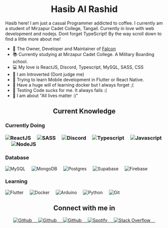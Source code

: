 <h1 align="center"><b>Hasib Al Rashid</b></h1>

<p>Hasib here! I am just a casual Programmer addicted to coffee. I currently am a student of Mirzapur Cadet College, Tangail. Currently in love with web development and nodejs. Dont forget TypeScript! By the way scroll down to find a little more about me!</p>

- 🔭 The Owner, Developer and Maintainer of [Falcon](https://github.com/hasib-rashid/Falcon)
- 📚 Currently studying at Mirzapur Cadet College. A Military Boarding school.
- 💻 My love is ReactJS, Discord, Typescript, MySQL, SASS, CSS
- 👦 I am Introverted (Dont judge me)
- 📱 Trying to learn Mobile development in Flutter or React Native.
- 🐳 Have a huge will of learning docker but I always forget ;(
- 🧪 Testing Code sucks for me. It always fails :(
- 🤼 I am about "All lives matter :)"

<h2 align="center">Current Knowledge</h2>

<h3>Currently Doing
<br>
<br>
<div>
<img src="https://img.shields.io/badge/react-%2320232a.svg?style=for-the-badge&logo=react&logoColor=%2361DAFB" alt="ReactJS">&nbsp;&nbsp;&nbsp;&nbsp;
<img src="https://img.shields.io/badge/SASS-hotpink.svg?style=for-the-badge&logo=SASS&logoColor=white" alt="SASS">&nbsp;&nbsp;&nbsp;&nbsp;
<img src="https://img.shields.io/badge/Discord-%235865F2.svg?style=for-the-badge&logo=discord&logoColor=white" alt="Discord">&nbsp;&nbsp;&nbsp;&nbsp;
<img src="https://img.shields.io/badge/typescript-%23007ACC.svg?style=for-the-badge&logo=typescript&logoColor=white" alt="Typescript">&nbsp;&nbsp;&nbsp;&nbsp;
<img src="https://img.shields.io/badge/javascript-%23323330.svg?style=for-the-badge&logo=javascript&logoColor=%23F7DF1E" alt="Javascript">&nbsp;&nbsp;&nbsp;&nbsp;
<img src="https://img.shields.io/badge/node.js-6DA55F?style=for-the-badge&logo=node.js&logoColor=white" alt="NodeJS">&nbsp;&nbsp;&nbsp;&nbsp;
</div>
<h3>Database</h3>
<div>
<img src="https://img.shields.io/badge/mysql-4479A1.svg?style=for-the-badge&logo=mysql&logoColor=white" alt="MySQL">&nbsp;&nbsp;&nbsp;&nbsp;
<img src="https://img.shields.io/badge/MongoDB-%234ea94b.svg?style=for-the-badge&logo=mongodb&logoColor=white" alt="MongoDB">&nbsp;&nbsp;&nbsp;&nbsp;
<img src="https://img.shields.io/badge/postgres-%23316192.svg?style=for-the-badge&logo=postgresql&logoColor=white" alt="Postgres">&nbsp;&nbsp;&nbsp;&nbsp;
<img src="https://img.shields.io/badge/Supabase-3ECF8E?style=for-the-badge&logo=supabase&logoColor=white" alt="Supabase">&nbsp;&nbsp;&nbsp;&nbsp;
<img src="https://img.shields.io/badge/firebase-a08021?style=for-the-badge&logo=firebase&logoColor=ffcd34" alt="Firebase">&nbsp;&nbsp;&nbsp;&nbsp;
</div>
<h3>Learning</h3>
<div>
<img src="https://img.shields.io/badge/Flutter-%2302569B.svg?style=for-the-badge&logo=Flutter&logoColor=white" alt="Flutter">&nbsp;&nbsp;&nbsp;&nbsp;
<img src="https://img.shields.io/badge/docker-%230db7ed.svg?style=for-the-badge&logo=docker&logoColor=white" alt="Docker">&nbsp;&nbsp;&nbsp;&nbsp;
<img src="https://img.shields.io/badge/-Arduino-00979D?style=for-the-badge&logo=Arduino&logoColor=white" alt="Arduino">&nbsp;&nbsp;&nbsp;&nbsp;
<img src="https://img.shields.io/badge/python-3670A0?style=for-the-badge&logo=python&logoColor=ffdd54" alt="Python">&nbsp;&nbsp;&nbsp;&nbsp;
<img src="https://img.shields.io/badge/git-%23F05033.svg?style=for-the-badge&logo=git&logoColor=white" alt="Git">&nbsp;&nbsp;&nbsp;&nbsp;
</div>

<h2 align="center">Connect with me in</h2>
<div align="center">
<a href="https://github.com/hasib-rashid">
  <img src="https://img.shields.io/badge/github-%23121011.svg?style=for-the-badge&logo=github&logoColor=white" alt="Github">&nbsp;&nbsp;&nbsp;&nbsp;
</a>
<a href="https://hasibrashid.vercel.app">
  <img src="https://img.shields.io/badge/Website-0078D7?style=for-the-badge&logo=circle&logoColor=white" alt="Github">&nbsp;&nbsp;&nbsp;&nbsp;
</a><a href="https://dev.to/hasibrashid">
  <img src="https://img.shields.io/badge/dev.to-0A0A0A?style=for-the-badge&logo=dev.to&logoColor=white" alt="Github">&nbsp;&nbsp;&nbsp;&nbsp;
</a><a href="https://open.spotify.com/user/2gm5rrycgg6pu4rdxq3tcc9lx">
  <img src="https://img.shields.io/badge/Spotify-1ED760?style=for-the-badge&logo=spotify&logoColor=white" alt="Spotify">&nbsp;&nbsp;&nbsp;&nbsp;
</a><a href="https://github.com/hasib-rashid">
  <img src="https://img.shields.io/badge/-Stackoverflow-FE7A16?style=for-the-badge&logo=stack-overflow&logoColor=white" alt="Stack Overflow">&nbsp;&nbsp;&nbsp;&nbsp;
</a>
</div>
